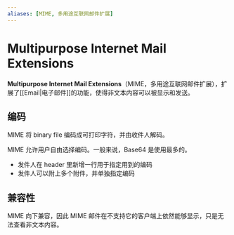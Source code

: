 ```yaml
---
aliases: [MIME, 多用途互联网邮件扩展]
---
```


# **M**ultipurpose **I**nternet **M**ail **E**xtensions
**Multipurpose Internet Mail Extensions**（MIME，多用途互联网邮件扩展），扩展了[[Email|电子邮件]]的功能，使得非文本内容可以被显示和发送。

## 编码
MIME 将 binary file 编码成可打印字符，并由收件人解码。

MIME 允许用户自由选择编码。一般来说，Base64 是使用最多的。
- 发件人在 header 里新增一行用于指定用到的编码
- 发件人可以附上多个附件，并单独指定编码

## 兼容性
MIME 向下兼容，因此 MIME 邮件在不支持它的客户端上依然能够显示，只是无法查看非文本内容。
